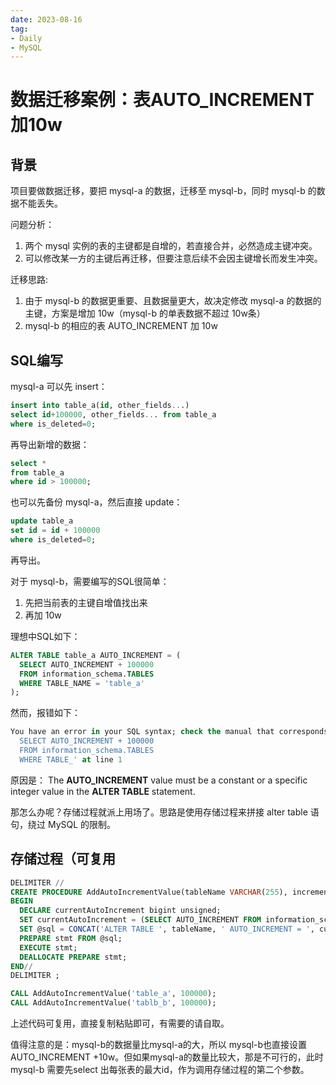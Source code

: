 ```yaml
---
date: 2023-08-16
tag:
- Daily
- MySQL
---
```


# 数据迁移案例：表AUTO_INCREMENT加10w

## 背景
项目要做数据迁移，要把 mysql-a 的数据，迁移至 mysql-b，同时 mysql-b 的数据不能丢失。

问题分析：

1. 两个 mysql 实例的表的主键都是自增的，若直接合并，必然造成主键冲突。
2. 可以修改某一方的主键后再迁移，但要注意后续不会因主键增长而发生冲突。

迁移思路:

1. 由于 mysql-b 的数据更重要、且数据量更大，故决定修改 mysql-a 的数据的主键，方案是增加 10w（mysql-b 的单表数据不超过 10w条）
2. mysql-b 的相应的表 AUTO_INCREMENT 加 10w

<!-- more -->

## SQL编写
mysql-a 可以先 insert：
```sql
insert into table_a(id, other_fields...)
select id+100000, other_fields... from table_a
where is_deleted=0;
```
再导出新增的数据：
```sql
select * 
from table_a 
where id > 100000;
```

也可以先备份 mysql-a，然后直接 update：
```sql
update table_a
set id = id + 100000
where is_deleted=0;
```
再导出。

对于 mysql-b，需要编写的SQL很简单：

1. 先把当前表的主键自增值找出来
2. 再加 10w

理想中SQL如下：
```sql
ALTER TABLE table_a AUTO_INCREMENT = (
  SELECT AUTO_INCREMENT + 100000
  FROM information_schema.TABLES
  WHERE TABLE_NAME = 'table_a'
);
```

然而，报错如下：
```sql
You have an error in your SQL syntax; check the manual that corresponds to your MySQL server version for the right syntax to use near '(
  SELECT AUTO_INCREMENT + 100000
  FROM information_schema.TABLES
  WHERE TABLE_' at line 1
```

原因是： The **AUTO_INCREMENT** value must be a constant or a specific integer value in the **ALTER TABLE** statement.

那怎么办呢？存储过程就派上用场了。思路是使用存储过程来拼接 alter table 语句，绕过 MySQL 的限制。
## 存储过程（可复用
```sql
DELIMITER //
CREATE PROCEDURE AddAutoIncrementValue(tableName VARCHAR(255), incrementValue bigint unsigned)
BEGIN
  DECLARE currentAutoIncrement bigint unsigned;
  SET currentAutoIncrement = (SELECT AUTO_INCREMENT FROM information_schema.TABLES WHERE TABLE_NAME = tableName);
  SET @sql = CONCAT('ALTER TABLE ', tableName, ' AUTO_INCREMENT = ', currentAutoIncrement + incrementValue);
  PREPARE stmt FROM @sql;
  EXECUTE stmt;
  DEALLOCATE PREPARE stmt;
END//
DELIMITER ; 
```

```sql
CALL AddAutoIncrementValue('table_a', 100000);
CALL AddAutoIncrementValue('tablb_b', 100000);
```
上述代码可复用，直接复制粘贴即可，有需要的请自取。

值得注意的是：mysql-b的数据量比mysql-a的大，所以 mysql-b也直接设置AUTO_INCREMENT +10w。但如果mysql-a的数量比较大，那是不可行的，此时mysql-b 需要先select 出每张表的最大id，作为调用存储过程的第二个参数。